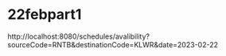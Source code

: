 # 22febpart1


http://localhost:8080/schedules/avalibility?sourceCode=RNTB&destinationCode=KLWR&date=2023-02-22
